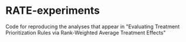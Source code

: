 # RATE-experiments
Code for reproducing the analyses that appear in "Evaluating Treatment Prioritization Rules via Rank-Weighted Average Treatment Effects"

